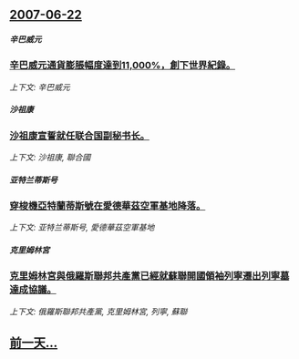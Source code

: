 ## [2007-06-22](/news/2007/06/22/index.md)

##### 辛巴威元
### [ 辛巴威元通貨膨脹幅度達到11,000%，創下世界紀錄。](/news/2007/06/22/辛巴威元通貨膨脹幅度達到11000-創下世界紀錄.md)
_上下文: 辛巴威元_

##### 沙祖康
### [沙祖康宣誓就任联合国副秘书长。](/news/2007/06/22/沙祖康宣誓就任联合国副秘书长.md)
_上下文: 沙祖康, 聯合國_

##### 亚特兰蒂斯号
### [穿梭機亞特蘭蒂斯號在愛德華茲空軍基地降落。](/news/2007/06/22/穿梭機亞特蘭蒂斯號在愛德華茲空軍基地降落.md)
_上下文: 亚特兰蒂斯号, 愛德華茲空軍基地_

##### 克里姆林宮
### [克里姆林宮與俄羅斯聯邦共產黨已經就蘇聯開國領袖列寧遷出列寧墓達成協議。](/news/2007/06/22/克里姆林宮與俄羅斯聯邦共產黨已經就蘇聯開國領袖列寧遷出列寧墓達成協議.md)
_上下文: 俄羅斯聯邦共產黨, 克里姆林宮, 列寧, 蘇聯_

## [前一天...](/news/2007/06/21/index.md)

